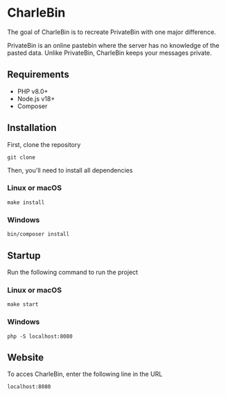 <h1>CharleBin</h1>
<p>The goal of CharleBin is to recreate PrivateBin with one major difference.</p>
<p>PrivateBin is an online pastebin where the server has no knowledge of the pasted data. Unlike PrivateBin, CharleBin keeps your messages private.</p>

<h2>Requirements</h2>
<ul>
<li>PHP v8.0+</li>
<li>Node.js v18+</li>
<li>Composer</li>
</ul>

<h2>Installation</h2>
<p>First, clone the repository</p>
<pre><code>git clone</code></pre>
<p>Then, you'll need to install all dependencies</p>
<h3>Linux or macOS</h3>
<pre><code>make install</code></pre>
<h3>Windows</h3>
<pre><code>bin/composer install</code></pre>

<h2>Startup</h2>
<p>Run the following command to run the project</p>
<h3>Linux or macOS</h3>
<pre><code>make start</code></pre>
<h3>Windows</h3>
<pre><code>php -S localhost:8080</code></pre>

<h2>Website</h2>
<p>To acces CharleBin, enter the following line in the URL</p>
<pre><code>localhost:8080</code></pre>